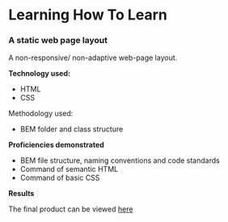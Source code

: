 # Learning How To Learn
### A static web page layout

A non-responsive/ non-adaptive web-page layout. 

**Technology used:**
* HTML
* CSS

Methodology used: 
* BEM folder and class structure

**Proficiencies demonstrated** 

* BEM file structure, naming conventions and code standards
* Command of semantic HTML
* Command of basic CSS 

**Results**

The final product can be viewed [here](https://rosendopili.github.io/web_project_1/)

